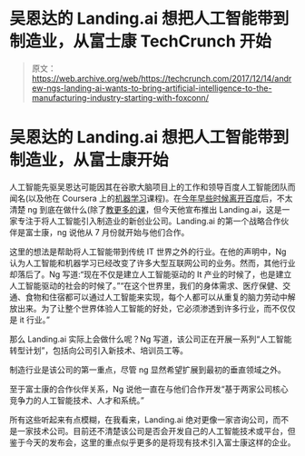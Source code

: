 # 吴恩达的 Landing.ai 想把人工智能带到制造业，从富士康 TechCrunch 开始

> 原文：<https://web.archive.org/web/https://techcrunch.com/2017/12/14/andrew-ngs-landing-ai-wants-to-bring-artificial-intelligence-to-the-manufacturing-industry-starting-with-foxconn/>

# 吴恩达的 Landing.ai 想把人工智能带到制造业，从富士康开始

人工智能先驱吴恩达可能因其在谷歌大脑项目上的工作和领导百度人工智能团队而闻名(以及他在 Coursera 上的[机器学习](https://web.archive.org/web/20221005184528/https://www.coursera.org/learn/machine-learning)课程)。在[今年早些时候离开百度](https://web.archive.org/web/20221005184528/https://medium.com/@andrewng/opening-a-new-chapter-of-my-work-in-ai-c6a4d1595d7b)后，不太清楚 ng 到底在做什么(除了[教更多的课](https://web.archive.org/web/20221005184528/https://beta.techcrunch.com/2017/08/08/deeplearning-ai-is-andrew-ngs-new-series-of-deep-learning-classes-on-coursera/)，但今天他宣布推出 Landing.ai，这是一家专注于将人工智能引入制造业的新创业公司。Landing.ai 的第一个战略合作伙伴是富士康，ng 说他从 7 月份就开始与他们合作。

这里的想法是帮助将人工智能带到传统 IT 世界之外的行业。在他的声明中，Ng 认为人工智能和机器学习已经改变了许多大型互联网公司的业务。然而，其他行业却落后了。Ng 写道:“现在不仅是建立人工智能驱动的 It 产业的时候了，也是建立人工智能驱动的社会的时候了。”“在这个世界里，我们的身体需求、医疗保健、交通、食物和住宿都可以通过人工智能来实现，每个人都可以从重复的脑力劳动中解放出来。为了让整个世界体验人工智能的好处，它必须渗透到许多行业，而不仅仅是 it 行业。”

那么 Landing.ai 实际上会做什么呢？Ng 写道，该公司正在开展一系列“人工智能转型计划”，包括向公司引入新技术、培训员工等。

制造行业是该公司的第一重点，尽管 ng 显然希望扩展到最初的垂直领域之外。

至于富士康的合作伙伴关系，Ng 说他一直在与他们合作开发“基于两家公司核心竞争力的人工智能技术、人才和系统。”

所有这些听起来有点模糊，在我看来，Landing.ai 绝对更像一家咨询公司，而不是一家技术公司。目前还不清楚该公司是否会开发自己的人工智能技术或平台，但鉴于今天的发布会，这里的重点似乎更多的是将现有技术引入富士康这样的企业。